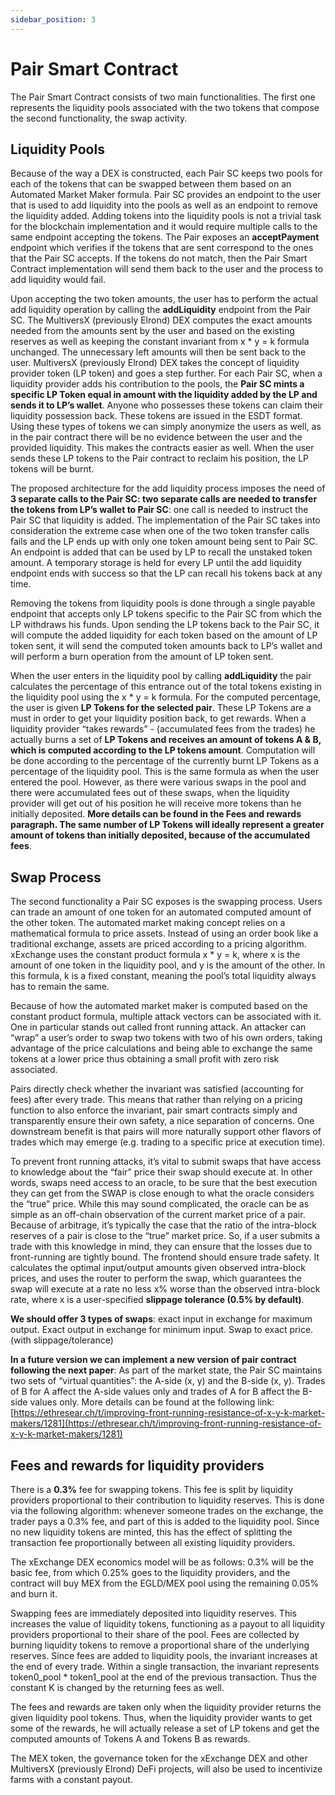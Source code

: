 ```yaml
---
sidebar_position: 3
---
```


# Pair Smart Contract

The Pair Smart Contract consists of two main functionalities. The first one represents the liquidity pools associated with the two tokens that compose the second functionality, the swap activity.

## Liquidity Pools

Because of the way a DEX is constructed, each Pair SC keeps two pools for each of the tokens that can be swapped between them based on an Automated Market Maker formula. Pair SC provides an endpoint to the user that is used to add liquidity into the pools as well as an endpoint to remove the liquidity added. Adding tokens into the liquidity pools is not a trivial task for the blockchain implementation and it would require multiple calls to the same endpoint accepting the tokens. The Pair exposes an **acceptPayment** endpoint which verifies if the tokens that are sent correspond to the ones that the Pair SC accepts. If the tokens do not match, then the Pair Smart Contract implementation will send them back to the user and the process to add liquidity would fail.

Upon accepting the two token amounts, the user has to perform the actual add liquidity operation by calling the **addLiquidity** endpoint from the Pair SC. The MultiversX (previously Elrond) DEX computes the exact amounts needed from the amounts sent by the user and based on the existing reserves as well as keeping the constant invariant from x \* y = k formula unchanged. The unnecessary left amounts will then be sent back to the user. MultiversX (previously Elrond) DEX takes the concept of liquidity provider token (LP token) and goes a step further. For each Pair SC, when a liquidity provider adds his contribution to the pools, the **Pair SC mints a specific LP Token equal in amount with the liquidity added by the LP and sends it to LP’s wallet**. Anyone who possesses these tokens can claim their liquidity possession back. These tokens are issued in the ESDT format. Using these types of tokens we can simply anonymize the users as well, as in the pair contract there will be no evidence between the user and the provided liquidity. This makes the contracts easier as well. When the user sends these LP tokens to the Pair contract to reclaim his position, the LP tokens will be burnt.

The proposed architecture for the add liquidity process imposes the need of **3 separate calls to the Pair SC: two separate calls are needed to transfer the tokens from LP’s wallet to Pair SC**: one call is needed to instruct the Pair SC that liquidity is added. The implementation of the Pair SC takes into consideration the extreme case when one of the two token transfer calls fails and the LP ends up with only one token amount being sent to Pair SC. An endpoint is added that can be used by LP to recall the unstaked token amount. A temporary storage is held for every LP until the add liquidity endpoint ends with success so that the LP can recall his tokens back at any time.

Removing the tokens from liquidity pools is done through a single payable endpoint that accepts only LP tokens specific to the Pair SC from which the LP withdraws his funds. Upon sending the LP tokens back to the Pair SC, it will compute the added liquidity for each token based on the amount of LP token sent, it will send the computed token amounts back to LP’s wallet and will perform a burn operation from the amount of LP token sent.

When the user enters in the liquidity pool by calling **addLiquidity** the pair calculates the percentage of this entrance out of the total tokens existing in the liquidity pool using the x \* y = k formula. For the computed percentage, the user is given **LP Tokens for the selected pair**. These LP Tokens are a must in order to get your liquidity position back, to get rewards. When a liquidity provider “takes rewards” - (accumulated fees from the trades) he actually burns a set of **LP Tokens and receives an amount of tokens A & B, which is computed according to the LP tokens amount**. Computation will be done according to the percentage of the currently burnt LP Tokens as a percentage of the liquidity pool. This is the same formula as when the user entered the pool. However, as there were various swaps in the pool and there were accumulated fees out of these swaps, when the liquidity provider will get out of his position he will receive more tokens than he initially deposited. **More details can be found in the Fees and rewards paragraph. The same number of LP Tokens will ideally represent a greater amount of tokens than initially deposited, because of the accumulated fees**.

## Swap Process

The second functionality a Pair SC exposes is the swapping process. Users can trade an amount of one token for an automated computed amount of the other token. The automated market making concept relies on a mathematical formula to price assets. Instead of using an order book like a traditional exchange, assets are priced according to a pricing algorithm. xExchange uses the constant product formula x \* y = k, where x is the amount of one token in the liquidity pool, and y is the amount of the other. In this formula, k is a fixed constant, meaning the pool’s total liquidity always has to remain the same.

Because of how the automated market maker is computed based on the constant product formula, multiple attack vectors can be associated with it. One in particular stands out called front running attack. An attacker can “wrap” a user’s order to swap two tokens with two of his own orders, taking advantage of the price calculations and being able to exchange the same tokens at a lower price thus obtaining a small profit with zero risk associated.

Pairs directly check whether the invariant was satisfied (accounting for fees) after every trade. This means that rather than relying on a pricing function to also enforce the invariant, pair smart contracts simply and transparently ensure their own safety, a nice separation of concerns. One downstream benefit is that pairs will more naturally support other flavors of trades which may emerge (e.g. trading to a specific price at execution time).

To prevent front running attacks, it’s vital to submit swaps that have access to knowledge about the “fair” price their swap should execute at. In other words, swaps need access to an oracle, to be sure that the best execution they can get from the SWAP is close enough to what the oracle considers the “true” price. While this may sound complicated, the oracle can be as simple as an off-chain observation of the current market price of a pair. Because of arbitrage, it’s typically the case that the ratio of the intra-block reserves of a pair is close to the “true” market price. So, if a user submits a trade with this knowledge in mind, they can ensure that the losses due to front-running are tightly bound. The frontend should ensure trade safety. It calculates the optimal input/output amounts given observed intra-block prices, and uses the router to perform the swap, which guarantees the swap will execute at a rate no less x% worse than the observed intra-block rate, where x is a user-specified **slippage tolerance (0.5% by default)**.

**We should offer 3 types of swaps**: exact input in exchange for maximum output. Exact output in exchange for minimum input. Swap to exact price. (with slippage/tolerance)

**In a future version we can implement a new version of pair contract following the next paper**: As part of the market state, the Pair SC maintains two sets of “virtual quantities”: the A-side (x, y) and the B-side (x, y). Trades of B for A affect the A-side values only and trades of A for B affect the B-side values only. More details can be found at the following link:
[https://ethresear.ch/t/improving-front-running-resistance-of-x-y-k-market-makers/1281](https://ethresear.ch/t/improving-front-running-resistance-of-x-y-k-market-makers/1281)

## Fees and rewards for liquidity providers

There is a **0.3%** fee for swapping tokens. This fee is split by liquidity providers proportional to their contribution to liquidity reserves. This is done via the following algorithm: whenever someone trades on the exchange, the trader pays a 0.3% fee, and part of this is added to the liquidity pool. Since no new liquidity tokens are minted, this has the effect of splitting the transaction fee proportionally between all existing liquidity providers.

The xExchange DEX economics model will be as follows: 0.3% will be the basic fee, from which 0.25% goes to the liquidity providers, and the contract will buy MEX from the EGLD/MEX pool using the remaining 0.05% and burn it.

Swapping fees are immediately deposited into liquidity reserves. This increases the value of liquidity tokens, functioning as a payout to all liquidity providers proportional to their share of the pool. Fees are collected by burning liquidity tokens to remove a proportional share of the underlying reserves. Since fees are added to liquidity pools, the invariant increases at the end of every trade. Within a single transaction, the invariant represents token0_pool \* token1_pool at the end of the previous transaction. Thus the constant K is changed by the returning fees as well.

The fees and rewards are taken only when the liquidity provider returns the given liquidity pool tokens. Thus, when the liquidity provider wants to get some of the rewards, he will actually release a set of LP tokens and get the computed amounts of Tokens A and Tokens B as rewards.

The MEX token, the governance token for the xExchange DEX and other MultiversX (previously Elrond) DeFi projects, will also be used to incentivize farms with a constant payout.
